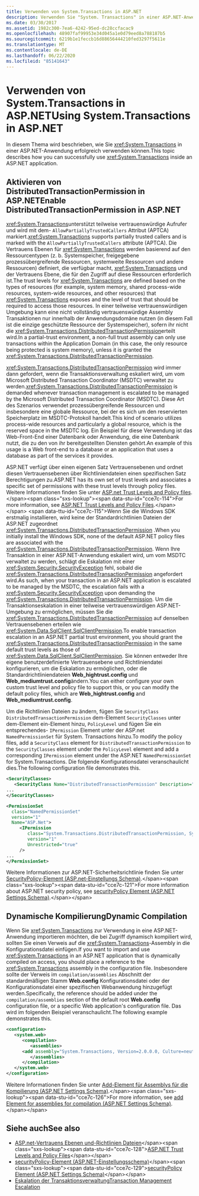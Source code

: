 ```yaml
---
title: Verwenden von System.Transactions in ASP.NET
description: Verwenden Sie "System. Transactions" in einer ASP.NET-Anwendung. Aktivieren Sie Berechtigungen für verteilte Transaktionen, und arbeiten Sie mit der dynamischen Kompilierung.
ms.date: 03/30/2017
ms.assetid: 1982c300-7ea6-4242-95ed-dc28ccfacac9
ms.openlocfilehash: 48907faf99953e34d045a1e0d79eed8a788187b5
ms.sourcegitcommit: 6219b1e1feccb16d88656444210fed3297f5611e
ms.translationtype: MT
ms.contentlocale: de-DE
ms.lasthandoff: 06/22/2020
ms.locfileid: "85141643"
---
```

# <a name="using-systemtransactions-in-aspnet"></a><span data-ttu-id="cce7c-104">Verwenden von System.Transactions in ASP.NET</span><span class="sxs-lookup"><span data-stu-id="cce7c-104">Using System.Transactions in ASP.NET</span></span>
<span data-ttu-id="cce7c-105">In diesem Thema wird beschrieben, wie Sie <xref:System.Transactions> in einer ASP.NET-Anwendung erfolgreich verwenden können.</span><span class="sxs-lookup"><span data-stu-id="cce7c-105">This topic describes how you can successfully use <xref:System.Transactions> inside an ASP.NET application.</span></span>

## <a name="enable-distributedtransactionpermission-in-aspnet"></a><span data-ttu-id="cce7c-106">Aktivieren von DistributedTransactionPermission in ASP.NET</span><span class="sxs-lookup"><span data-stu-id="cce7c-106">Enable DistributedTransactionPermission in ASP.NET</span></span>
 <span data-ttu-id="cce7c-107"><xref:System.Transactions>unterstützt teilweise vertrauenswürdige Aufrufer und wird mit dem- `AllowPartiallyTrustedCallers` Attribut (APTCA) markiert.</span><span class="sxs-lookup"><span data-stu-id="cce7c-107"><xref:System.Transactions> supports partially trusted callers and is marked with the `AllowPartiallyTrustedCallers` attribute (APTCA).</span></span> <span data-ttu-id="cce7c-108">Die Vertrauens Ebenen für <xref:System.Transactions> werden basierend auf den Ressourcentypen (z. b. Systemspeicher, freigegebene prozessübergreifende Ressourcen, systemweite Ressourcen und andere Ressourcen) definiert, die verfügbar macht, <xref:System.Transactions> und der Vertrauens Ebene, die für den Zugriff auf diese Ressourcen erforderlich ist.</span><span class="sxs-lookup"><span data-stu-id="cce7c-108">The trust levels for <xref:System.Transactions> are defined based on the types of resources (for example, system memory, shared process-wide resources, system-wide resources, and other resources) that <xref:System.Transactions> exposes and the level of trust that should be required to access those resources.</span></span> <span data-ttu-id="cce7c-109">In einer teilweise vertrauenswürdigen Umgebung kann eine nicht vollständig vertrauenswürdige Assembly Transaktionen nur innerhalb der Anwendungsdomäne nutzen (in diesem Fall ist die einzige geschützte Ressource der Systemspeicher), sofern ihr nicht die <xref:System.Transactions.DistributedTransactionPermission>erteilt wird.</span><span class="sxs-lookup"><span data-stu-id="cce7c-109">In a partial-trust environment, a non-full trust assembly can only use transactions within the Application Domain (in this case, the only resource being protected is system memory), unless it is granted the <xref:System.Transactions.DistributedTransactionPermission>.</span></span>

 <span data-ttu-id="cce7c-110"><xref:System.Transactions.DistributedTransactionPermission> wird immer dann gefordert, wenn die Transaktionsverwaltung eskaliert wird, um vom Microsoft Distributed Transaction Coordinator (MSDTC) verwaltet zu werden.</span><span class="sxs-lookup"><span data-stu-id="cce7c-110"><xref:System.Transactions.DistributedTransactionPermission> is demanded whenever transaction management is escalated to be managed by the Microsoft Distributed Transaction Coordinator (MSDTC).</span></span> <span data-ttu-id="cce7c-111">Diese Art des Szenarios verwendet prozessübergreifende Ressourcen und insbesondere eine globale Ressource, bei der es sich um den reservierten Speicherplatz im MSDTC-Protokoll handelt.</span><span class="sxs-lookup"><span data-stu-id="cce7c-111">This kind of scenario utilizes process-wide resources and particularly a global resource, which is the reserved space in the MSDTC log.</span></span> <span data-ttu-id="cce7c-112">Ein Beispiel für diese Verwendung ist das Web-Front-End einer Datenbank oder Anwendung, die eine Datenbank nutzt, die zu den von ihr bereitgestellten Diensten gehört.</span><span class="sxs-lookup"><span data-stu-id="cce7c-112">An example of this usage is a Web front-end to a database or an application that uses a database as part of the services it provides.</span></span>

 <span data-ttu-id="cce7c-113">ASP.NET verfügt über einen eigenen Satz Vertrauensebenen und ordnet diesen Vertrauensebenen über Richtliniendateien einen spezifischen Satz Berechtigungen zu.</span><span class="sxs-lookup"><span data-stu-id="cce7c-113">ASP.NET has its own set of trust levels and associates a specific set of permissions with these trust levels through policy files.</span></span> <span data-ttu-id="cce7c-114">Weitere Informationen finden Sie unter [ASP.net Trust Levels and Policy files](https://docs.microsoft.com/previous-versions/aspnet/wyts434y(v=vs.100)).</span><span class="sxs-lookup"><span data-stu-id="cce7c-114">For more information, see [ASP.NET Trust Levels and Policy Files](https://docs.microsoft.com/previous-versions/aspnet/wyts434y(v=vs.100)).</span></span> <span data-ttu-id="cce7c-115">Wenn Sie die Windows SDK erstmalig installieren, wird keine der Standardrichtlinien Dateien der ASP.NET zugeordnet <xref:System.Transactions.DistributedTransactionPermission> .</span><span class="sxs-lookup"><span data-stu-id="cce7c-115">When you initially install the Windows SDK, none of the default ASP.NET policy files are associated with the <xref:System.Transactions.DistributedTransactionPermission>.</span></span> <span data-ttu-id="cce7c-116">Wenn Ihre Transaktion in einer ASP.NET-Anwendung eskaliert wird, um vom MSDTC verwaltet zu werden, schlägt die Eskalation mit einer <xref:System.Security.SecurityException> fehl, sobald die <xref:System.Transactions.DistributedTransactionPermission> angefordert wird.</span><span class="sxs-lookup"><span data-stu-id="cce7c-116">As such, when your transaction in an ASP.NET application is escalated to be managed by the MSDTC, the escalation fails with a <xref:System.Security.SecurityException> upon demanding the <xref:System.Transactions.DistributedTransactionPermission>.</span></span> <span data-ttu-id="cce7c-117">Um die Transaktionseskalation in einer teilweise vertrauenswürdigen ASP.NET-Umgebung zu ermöglichen, müssen Sie die <xref:System.Transactions.DistributedTransactionPermission> auf denselben Vertrauensebenen erteilen wie <xref:System.Data.SqlClient.SqlClientPermission>.</span><span class="sxs-lookup"><span data-stu-id="cce7c-117">To enable transaction escalation in an ASP.NET partial trust environment, you should grant the <xref:System.Transactions.DistributedTransactionPermission> in the same default trust levels as those of <xref:System.Data.SqlClient.SqlClientPermission>.</span></span> <span data-ttu-id="cce7c-118">Sie können entweder Ihre eigene benutzerdefinierte Vertrauensebene und Richtliniendatei konfigurieren, um die Eskalation zu ermöglichen, oder die Standardrichtliniendateien **Web_hightrust.config** und **Web_mediumtrust.config**ändern.</span><span class="sxs-lookup"><span data-stu-id="cce7c-118">You can either configure your own custom trust level and policy file to support this, or you can modify the default policy files, which are **Web_hightrust.config** and **Web_mediumtrust.config**.</span></span>

 <span data-ttu-id="cce7c-119">Um die Richtlinien Dateien zu ändern, fügen Sie `SecurityClass` `DistributedTransactionPermission` dem-Element `SecurityClasses` unter dem-Element ein-Element hinzu, `PolicyLevel` und fügen Sie ein entsprechendes- `IPermission` Element unter der ASP.net `NamedPermissionSet` für System. Transactions hinzu.</span><span class="sxs-lookup"><span data-stu-id="cce7c-119">To modify the policy files, add a `SecurityClass` element for `DistributedTransactionPermission` to the `SecurityClasses` element under the `PolicyLevel` element and add a corresponding `IPermission` element under the ASP.NET `NamedPermissionSet` for System.Transactions.</span></span> <span data-ttu-id="cce7c-120">Die folgende Konfigurationsdatei veranschaulicht dies.</span><span class="sxs-lookup"><span data-stu-id="cce7c-120">The following configuration file demonstrates this.</span></span>

```xml
<SecurityClasses>
   <SecurityClass Name="DistributedTransactionPermission" Description="System.Transactions.DistributedTransactionPermission, System.Transactions, Version=2.0.0.0, Culture=neutral, PublicKeyToken=b77a5c561934e089"/>
...
</SecurityClasses>

<PermissionSet
  class="NamedPermissionSet"
  version="1"
  Name="ASP.Net">
     <IPermission
        class="System.Transactions.DistributedTransactionPermission, System.Transactions, Version=2.0.0.0, Culture=neutral, PublicKeyToken=b77a5c561934e089"
        version="1"
        Unrestricted="true"
     />
...
</PermissionSet>
```

 <span data-ttu-id="cce7c-121">Weitere Informationen zur ASP.NET-Sicherheitsrichtlinie finden Sie unter [SecurityPolicy-Element (ASP.net-Einstellungs Schema)](https://docs.microsoft.com/previous-versions/dotnet/netframework-4.0/zhs35b56(v=vs.100)).</span><span class="sxs-lookup"><span data-stu-id="cce7c-121">For more information about ASP.NET security policy, see [securityPolicy Element (ASP.NET Settings Schema)](https://docs.microsoft.com/previous-versions/dotnet/netframework-4.0/zhs35b56(v=vs.100)).</span></span>

## <a name="dynamic-compilation"></a><span data-ttu-id="cce7c-122">Dynamische Kompilierung</span><span class="sxs-lookup"><span data-stu-id="cce7c-122">Dynamic Compilation</span></span>
 <span data-ttu-id="cce7c-123">Wenn Sie <xref:System.Transactions> zur Verwendung in eine ASP.NET-Anwendung importieren möchten, die bei Zugriff dynamisch kompiliert wird, sollten Sie einen Verweis auf die <xref:System.Transactions>-Assembly in die Konfigurationsdatei einfügen.</span><span class="sxs-lookup"><span data-stu-id="cce7c-123">If you want to import and use <xref:System.Transactions> in an ASP.NET application that is dynamically compiled on access, you should place a reference to the <xref:System.Transactions> assembly in the configuration file.</span></span> <span data-ttu-id="cce7c-124">Insbesondere sollte der Verweis im `compilation/assemblies` Abschnitt der standardmäßigen Stamm **Web.config** Konfigurationsdatei oder der Konfigurationsdatei einer spezifischen Webanwendung hinzugefügt werden.</span><span class="sxs-lookup"><span data-stu-id="cce7c-124">Specifically, the reference should be added under the `compilation/assemblies` section of the default root **Web.config** configuration file, or a specific Web application's configuration file.</span></span> <span data-ttu-id="cce7c-125">Das wird im folgenden Beispiel veranschaulicht.</span><span class="sxs-lookup"><span data-stu-id="cce7c-125">The following example demonstrates this.</span></span>

```xml
<configuration>
   <system.web>
      <compilation>
         <assemblies>
      <add assembly="System.Transactions, Version=2.0.0.0, Culture=neutral, PublicKeyToken=b77a5c561934e089" />
         </assemblies>
      </compilation>
   </system.web>
</configuration>
```

 <span data-ttu-id="cce7c-126">Weitere Informationen finden Sie unter [Add-Element für Assemblys für die Kompilierung (ASP.NET Settings Schema)](https://docs.microsoft.com/previous-versions/dotnet/netframework-4.0/37e2zyhb(v=vs.100)).</span><span class="sxs-lookup"><span data-stu-id="cce7c-126">For more information, see [add Element for assemblies for compilation (ASP.NET Settings Schema)](https://docs.microsoft.com/previous-versions/dotnet/netframework-4.0/37e2zyhb(v=vs.100)).</span></span>

## <a name="see-also"></a><span data-ttu-id="cce7c-127">Siehe auch</span><span class="sxs-lookup"><span data-stu-id="cce7c-127">See also</span></span>

- <span data-ttu-id="cce7c-128">[ASP.net-Vertrauens Ebenen und-Richtlinien Dateien](https://docs.microsoft.com/previous-versions/aspnet/wyts434y(v=vs.100))</span><span class="sxs-lookup"><span data-stu-id="cce7c-128">[ASP.NET Trust Levels and Policy Files](https://docs.microsoft.com/previous-versions/aspnet/wyts434y(v=vs.100))</span></span>
- <span data-ttu-id="cce7c-129">[securityPolicy-Element (ASP.NET-Einstellungsschema)](https://docs.microsoft.com/previous-versions/dotnet/netframework-4.0/zhs35b56(v=vs.100))</span><span class="sxs-lookup"><span data-stu-id="cce7c-129">[securityPolicy Element (ASP.NET Settings Schema)](https://docs.microsoft.com/previous-versions/dotnet/netframework-4.0/zhs35b56(v=vs.100))</span></span>
- [<span data-ttu-id="cce7c-130">Eskalation der Transaktionsverwaltung</span><span class="sxs-lookup"><span data-stu-id="cce7c-130">Transaction Management Escalation</span></span>](transaction-management-escalation.md)
